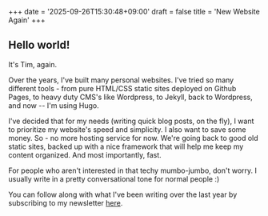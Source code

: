 +++
date = '2025-09-26T15:30:48+09:00'
draft = false
title = 'New Website Again'
+++

## Hello world! 

It's Tim, again.


Over the years, I've built many personal websites. I've tried so many different tools - from pure HTML/CSS static sites deployed on Github Pages, to heavy duty CMS's like Wordpress, to Jekyll, back to Wordpress, and now -- I'm using Hugo.

I've decided that for my needs (writing quick blog posts, on the fly), I want to prioritize my website's speed and simplicity. I also want to save some money. So - no more hosting service for now. We're going back to good old static sites, backed up with a nice framework that will help me keep my content organized. And most importantly, fast.

For people who aren't interested in that techy mumbo-jumbo, don't worry. I usually write in a pretty conversational tone for normal people :)

You can follow along with what I've been writing over the last year by subscribing to my newsletter <a href="https://timhuang.beehiiv.com/" target="_blank">here</a>.


